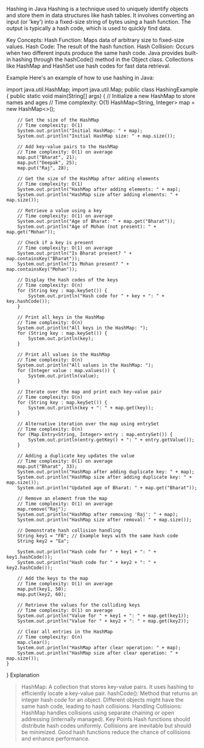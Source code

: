 Hashing in Java
Hashing is a technique used to uniquely identify objects and store them in data structures like hash tables. It involves converting an input (or 'key') into a fixed-size string of bytes using a hash function. The output is typically a hash code, which is used to quickly find data.

Key Concepts:
Hash Function: Maps data of arbitrary size to fixed-size values.
Hash Code: The result of the hash function.
Hash Collision: Occurs when two different inputs produce the same hash code.
Java provides built-in hashing through the hashCode() method in the Object class. Collections like HashMap and HashSet use hash codes for fast data retrieval.

Example
Here's an example of how to use hashing in Java:

import java.util.HashMap;
import java.util.Map;
public class HashingExample {
    public static void main(String[] args) {
        // Initialize a new HashMap to store names and ages
        // Time complexity: O(1)
        HashMap<String, Integer> map = new HashMap<>();
        
        // Get the size of the HashMap
        // Time complexity: O(1)
        System.out.println("Initial HashMap: " + map);
        System.out.println("Initial HashMap size: " + map.size());

        // Add key-value pairs to the HashMap
        // Time complexity: O(1) on average
        map.put("Bharat", 21);
        map.put("Deepak", 25);
        map.put("Raj", 28);
        
        // Get the size of the HashMap after adding elements
        // Time complexity: O(1)
        System.out.println("HashMap after adding elements: " + map);
        System.out.println("HashMap size after adding elements: " + map.size());

        // Retrieve a value using a key
        // Time complexity: O(1) on average
        System.out.println("Age of Bharat: " + map.get("Bharat"));
        System.out.println("Age of Mohan (not present): " + map.get("Mohan"));

        // Check if a key is present
        // Time complexity: O(1) on average
        System.out.println("Is Bharat present? " + map.containsKey("Bharat"));
        System.out.println("Is Mohan present? " + map.containsKey("Mohan"));

        // Display the hash codes of the keys
        // Time complexity: O(n)
        for (String key : map.keySet()) {
            System.out.println("Hash code for " + key + ": " + key.hashCode());
        }
        
        // Print all keys in the HashMap
        // Time complexity: O(n)
        System.out.println("All keys in the HashMap: ");
        for (String key : map.keySet()) {
            System.out.println(key);
        }
        
        // Print all values in the HashMap
        // Time complexity: O(n)
        System.out.println("All values in the HashMap: ");
        for (Integer value : map.values()) {
            System.out.println(value);
        }

        // Iterate over the map and print each key-value pair
        // Time complexity: O(n)
        for (String key : map.keySet()) {
            System.out.println(key + ": " + map.get(key));
        }
        
        // Alternative iteration over the map using entrySet
        // Time complexity: O(n)
        for (Map.Entry<String, Integer> entry : map.entrySet()) {
            System.out.println(entry.getKey() + ": " + entry.getValue());
        }
        
        // Adding a duplicate key updates the value
        // Time complexity: O(1) on average
        map.put("Bharat", 33);
        System.out.println("HashMap after adding duplicate key: " + map);
        System.out.println("HashMap size after adding duplicate key: " + map.size());
        System.out.println("Updated age of Bharat: " + map.get("Bharat"));
        
        // Remove an element from the map
        // Time complexity: O(1) on average
        map.remove("Raj");
        System.out.println("HashMap after removing 'Raj': " + map);
        System.out.println("HashMap size after removal: " + map.size());

        // Demonstrate hash collision handling
        String key1 = "FB"; // Example keys with the same hash code
        String key2 = "Ea";

        System.out.println("Hash code for " + key1 + ": " + key1.hashCode());
        System.out.println("Hash code for " + key2 + ": " + key2.hashCode());

        // Add the keys to the map
        // Time complexity: O(1) on average
        map.put(key1, 50);
        map.put(key2, 60);

        // Retrieve the values for the colliding keys
        // Time complexity: O(1) on average
        System.out.println("Value for " + key1 + ": " + map.get(key1));
        System.out.println("Value for " + key2 + ": " + map.get(key2));
        
        // Clear all entries in the HashMap
        // Time complexity: O(n)
        map.clear();
        System.out.println("HashMap after clear operation: " + map);
        System.out.println("HashMap size after clear operation: " + map.size());
    }
}
Explanation
> HashMap: A collection that stores key-value pairs. It uses hashing to efficiently locate a key-value pair.
> hashCode(): Method that returns an integer hash code for an object. Different objects might have the same hash code, leading to hash collisions.
> Handling Collisions: HashMap handles collisions using separate chaining or open addressing (internally managed).
Key Points
>Hash functions should distribute hash codes uniformly.
>Collisions are inevitable but should be minimized.
>Good hash functions reduce the chance of collisions and enhance performance.
